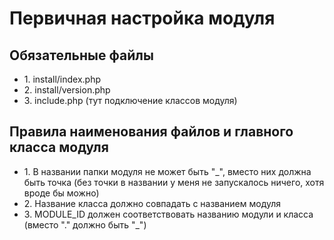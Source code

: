 <h1>Первичная настройка модуля</h1>

<h2>Обязательные файлы</h2>
<ul>
    <li>1. install/index.php
    <li>2. install/version.php
    <li>3. include.php (тут подключение классов модуля)
</ul>

<h2>Правила наименования файлов и главного класса модуля</h2>
<ul>
    <li>1. В названии папки модуля не может быть "_", вместо них должна быть точка (без точки в названии у меня не запускалось ничего, хотя вроде бы можно)
    <li>2. Название класса должно совпадать с названием модуля
    <li>3. MODULE_ID должен соответствовать названию модули и класса (вместо "." должно быть "_")
</ul>